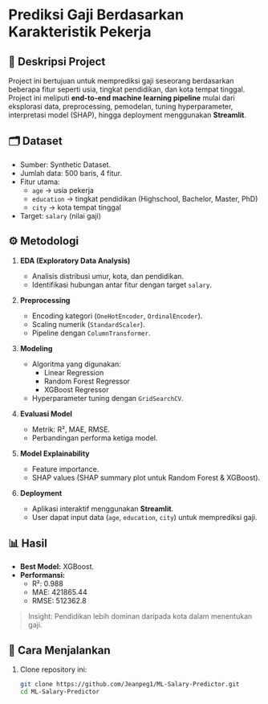 # Prediksi Gaji Berdasarkan Karakteristik Pekerja

## 📖 Deskripsi Project
Project ini bertujuan untuk memprediksi gaji seseorang berdasarkan beberapa fitur seperti usia, tingkat pendidikan, dan kota tempat tinggal.  
Project ini meliputi **end-to-end machine learning pipeline** mulai dari eksplorasi data, preprocessing, pemodelan, tuning hyperparameter, interpretasi model (SHAP), hingga deployment menggunakan **Streamlit**.

## 🗂️ Dataset
- Sumber: Synthetic Dataset.
- Jumlah data: 500 baris, 4 fitur.
- Fitur utama:
  - `age` → usia pekerja
  - `education` → tingkat pendidikan (Highschool, Bachelor, Master, PhD)
  - `city` → kota tempat tinggal
- Target: `salary` (nilai gaji)

## ⚙️ Metodologi
1. **EDA (Exploratory Data Analysis)**  
   - Analisis distribusi umur, kota, dan pendidikan.
   - Identifikasi hubungan antar fitur dengan target `salary`.

2. **Preprocessing**
   - Encoding kategori (`OneHotEncoder`, `OrdinalEncoder`).
   - Scaling numerik (`StandardScaler`).
   - Pipeline dengan `ColumnTransformer`.

3. **Modeling**
   - Algoritma yang digunakan:
     - Linear Regression
     - Random Forest Regressor
     - XGBoost Regressor
   - Hyperparameter tuning dengan `GridSearchCV`.

4. **Evaluasi Model**
   - Metrik: R², MAE, RMSE.
   - Perbandingan performa ketiga model.

5. **Model Explainability**
   - Feature importance.
   - SHAP values (SHAP summary plot untuk Random Forest & XGBoost).

6. **Deployment**
   - Aplikasi interaktif menggunakan **Streamlit**.
   - User dapat input data (`age`, `education`, `city`) untuk memprediksi gaji.

## 📊 Hasil
- **Best Model:** XGBoost.
- **Performansi:**
  - R²: 0.988
  - MAE: 421865.44
  - RMSE: 512362.8

> Insight: Pendidikan lebih dominan daripada kota dalam menentukan gaji.

## 🚀 Cara Menjalankan
1. Clone repository ini:
   ```bash
   git clone https://github.com/Jeanpeg1/ML-Salary-Predictor.git
   cd ML-Salary-Predictor

